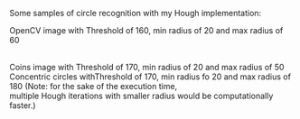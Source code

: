 Some samples of circle recognition with my Hough implementation:

OpenCV image with Threshold of 160, min radius of 20 and max radius of 60

<br>
Coins image with Threshold of 170, min radius of 20 and max radius of 50

<br>
Concentric circles withThreshold of 170, min radius fo 20 and max radius of 180 (Note: for the sake of the execution time,<br>
multiple Hough iterations with smaller radius would be computationally faster.)
